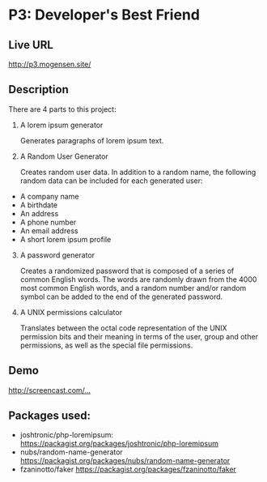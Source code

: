 # P3: Developer's Best Friend

## Live URL
<http://p3.mogensen.site/>

## Description
There are 4 parts to this project:

1. A lorem ipsum generator

   Generates paragraphs of lorem ipsum text.

2. A Random User Generator

   Creates random user data. In addition to a random name, the following random
   data can be included for each generated user:
  * A company name
  * A birthdate
  * An address
  * A phone number
  * An email address
  * A short lorem ipsum profile

3. A password generator

   Creates a randomized password that is composed of a series of common English words.
   The words are randomly drawn from the 4000 most common English words, and a random
   number and/or random symbol can be added to the end of the generated password.

4. A UNIX permissions calculator

   Translates between the octal code representation of the UNIX permission bits and
   their meaning in terms of the user, group and other permissions, as well as the
   special file permissions.

## Demo
<http://screencast.com/...>

## Packages used:
* joshtronic/php-loremipsum: <https://packagist.org/packages/joshtronic/php-loremipsum>
* nubs/random-name-generator <https://packagist.org/packages/nubs/random-name-generator>
* fzaninotto/faker <https://packagist.org/packages/fzaninotto/faker>
